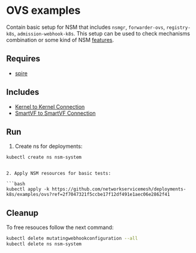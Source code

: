 # OVS examples

Contain basic setup for NSM that includes `nsmgr`, `forwarder-ovs`, `registry-k8s`, `admission-webhook-k8s`. This setup can be used to check mechanisms combination or some kind of NSM [features](../features).

## Requires

- [spire](../spire)

## Includes

- [Kernel to Kernel Connection](../use-cases/Kernel2Kernel)
- [SmartVF to SmartVF Connection](../use-cases/SmartVF2SmartVF)

## Run

1. Create ns for deployments:
```bash
kubectl create ns nsm-system
```

```

2. Apply NSM resources for basic tests:

```bash
kubectl apply -k https://github.com/networkservicemesh/deployments-k8s/examples/ovs?ref=2f7047321f5ccbe17f12df491e1aec06e2862f41
```

## Cleanup

To free resouces follow the next command:

```bash
kubectl delete mutatingwebhookconfiguration --all
kubectl delete ns nsm-system
```
